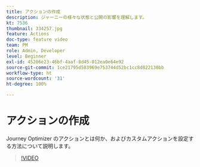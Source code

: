 ```yaml
---
title: アクションの作成
description: ジャーニーの様々な状態と公開の影響を理解します。
kt: 7536
thumbnail: 334257.jpg
feature: Actions
doc-type: feature video
team: PM
role: Admin, Developer
level: Beginner
exl-id: 45206e23-46bf-4aaf-8d45-012ea0e64e92
source-git-commit: 1ce21795d583969e753744d52bc1cc8d822130bb
workflow-type: ht
source-wordcount: '31'
ht-degree: 100%

---
```


# アクションの作成

Journey Optimizer のアクションとは何か、およびカスタムアクションを設定する方法について説明します。

>[!VIDEO](https://video.tv.adobe.com/v/334257?quality=12)
